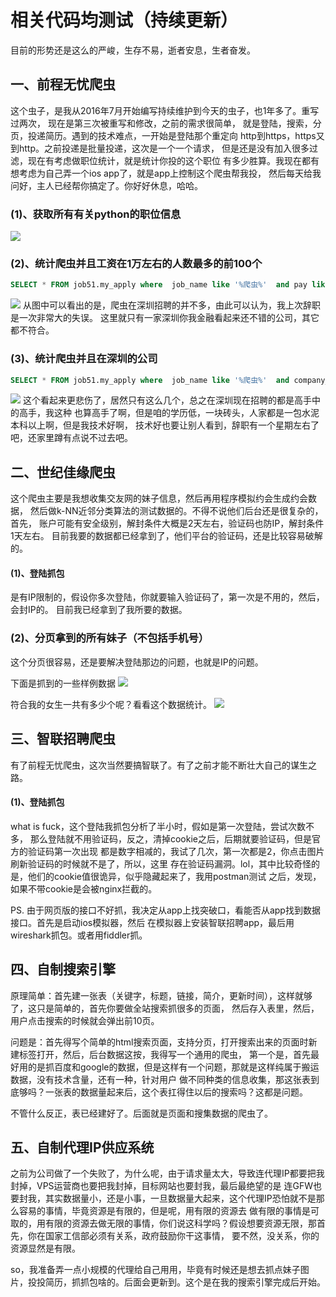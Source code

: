 # 相关代码均测试（持续更新）
目前的形势还是这么的严峻，生存不易，逝者安息，生者奋发。

## 一、前程无忧爬虫
这个虫子，是我从2016年7月开始编写持续维护到今天的虫子，也1年多了。重写过两次，
现在是第三次被重写和修改，之前的需求很简单，
就是登陆，搜索，分页，投递简历。遇到的技术难点，一开始是登陆那个重定向
http到https，https又到http。之前投递是批量投递，这次是一个一个请求，
但是还是没有加入很多过滤，现在有考虑做职位统计，就是统计你投的这个职位
有多少胜算。我现在都有想考虑为自己弄一个ios app了，就是app上控制这个爬虫帮我投，
然后每天给我问好，主人已经帮你搞定了。你好好休息，哈哈。

### (1)、获取所有有关python的职位信息
![](https://github.com/shi-cong/review/blob/master/data/%E5%B1%8F%E5%B9%95%E5%BF%AB%E7%85%A7%202017-10-05%20%E4%B8%8B%E5%8D%885.29.09.png)

### (2)、统计爬虫并且工资在1万左右的人数最多的前100个
```sql
SELECT * FROM job51.my_apply where  job_name like '%爬虫%'  and pay like '%1.%' order by submit_nums desc limit 100;
```
![](https://github.com/shi-cong/review/blob/master/data/%E5%B1%8F%E5%B9%95%E5%BF%AB%E7%85%A7%202017-10-05%20%E4%B8%8A%E5%8D%886.15.58.png)
从图中可以看出的是，爬虫在深圳招聘的并不多，由此可以认为，我上次辞职是一次非常大的失误。
这里就只有一家深圳你我金融看起来还不错的公司，其它都不符合。

### (3)、统计爬虫并且在深圳的公司
```sql
SELECT * FROM job51.my_apply where  job_name like '%爬虫%'  and company_name like '%深圳%'  order by submit_nums desc limit 100;
```
![](https://github.com/shi-cong/review/blob/master/data/%E5%B1%8F%E5%B9%95%E5%BF%AB%E7%85%A7%202017-10-05%20%E4%B8%8A%E5%8D%886.29.46.png)
这个看起来更悲伤了，居然只有这么几个，总之在深圳现在招聘的都是高手中的高手，我这种
也算高手了啊，但是咱的学历低，一块砖头，人家都是一包水泥本科以上啊，但是我技术好啊，
技术好也要让别人看到，辞职有一个星期左右了吧，还家里蹲有点说不过去吧。


## 二、世纪佳缘爬虫
这个爬虫主要是我想收集交友网的妹子信息，然后再用程序模拟约会生成约会数据，
然后做k-NN近邻分类算法的测试数据的。不得不说他们后台还是很复杂的，首先，
账户可能有安全级别，解封条件大概是2天左右，验证码也防IP，解封条件1天左右。
目前我要的数据都已经拿到了，他们平台的验证码，还是比较容易破解的。

#### (1)、登陆抓包
是有IP限制的，假设你多次登陆，你就要输入验证码了，第一次是不用的，然后，会封IP的。
目前我已经拿到了我所要的数据。

### (2)、分页拿到的所有妹子（不包括手机号）
这个分页很容易，还是要解决登陆那边的问题，也就是IP的问题。

下面是抓到的一些样例数据
![](https://github.com/shi-cong/review/blob/master/data/%E5%B1%8F%E5%B9%95%E5%BF%AB%E7%85%A7%202017-10-05%20%E4%B8%8A%E5%8D%888.05.55.png)

符合我的女生一共有多少个呢？看看这个数据统计。
![](https://github.com/shi-cong/review/blob/master/data/%E5%B1%8F%E5%B9%95%E5%BF%AB%E7%85%A7%202017-10-05%20%E4%B8%8A%E5%8D%888.06.32.png)

## 三、智联招聘爬虫
有了前程无忧爬虫，这次当然要搞智联了。有了之前才能不断壮大自己的谋生之路。
#### (1)、登陆抓包
what is fuck，这个登陆我抓包分析了半小时，假如是第一次登陆，尝试次数不多，
那么登陆就不用验证码，反之，清掉cookie之后，后期就要验证码，但是官方的验证码第一次出现
都是数字相减的，我试了几次，第一次都是2，你点击图片刷新验证码的时候就不是了，所以，这里
存在验证码漏洞。lol，其中比较奇怪的是，他们的cookie值很诡异，似乎隐藏起来了，我用postman测试
之后，发现，如果不带cookie是会被nginx拦截的。

PS. 由于网页版的接口不好抓，我决定从app上找突破口，看能否从app找到数据接口。首先是启动ios模拟器，然后
在模拟器上安装智联招聘app，最后用wireshark抓包。或者用fiddler抓。

## 四、自制搜索引擎
原理简单：首先建一张表（关键字，标题，链接，简介，更新时间），这样就够了，这只是简单的，首先你要做全站搜索抓很多的页面，
然后存入表里，然后，用户点击搜索的时候就会弹出前10页。

问题是：首先得写个简单的html搜索页面，支持分页，打开搜索出来的页面时新建标签打开，然后，后台数据这按，我得写一个通用的爬虫，
第一个是，首先最好用的是抓百度和google的数据，但是这样有一个问题，那就是这样纯属于搬运数据，没有技术含量，还有一种，针对用户
做不同种类的信息收集，那这张表到底够吗？一张表的数据量起来后，这个表扛得住以后的搜索吗？这都是问题。

不管什么反正，表已经建好了。后面就是页面和搜集数据的爬虫了。

## 五、自制代理IP供应系统
之前为公司做了一个失败了，为什么呢，由于请求量太大，导致连代理IP都要把我封掉，VPS运营商也要把我封掉，目标网站也要封我，最后最绝望的是
连GFW也要封我，其实数据量小，还是小事，一旦数据量大起来，这个代理IP恐怕就不是那么容易的事情，毕竟资源是有限的，但是呢，用有限的资源去
做有限的事情是可取的，用有限的资源去做无限的事情，你们说这科学吗？假设想要资源无限，那首先，你在国家工信部必须有关系，政府鼓励你干这事情，
要不然，没关系，你的资源显然是有限。

so，我准备弄一点小规模的代理给自己用用，毕竟有时候还是想去抓点妹子图片，投投简历，抓抓包啥的。后面会更新到。这个是在我的搜索引擎完成后开始。